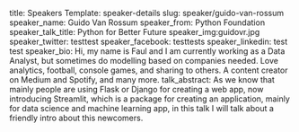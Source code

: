 title: Speakers
Template: speaker-details
slug: speaker/guido-van-rossum
speaker_name: Guido Van Rossum
speaker_from: Python Foundation
speaker_talk_title: Python for Better Future
speaker_img:guidovr.jpg
speaker_twitter: testtest
speaker_facebook: testtests
speaker_linkedin: test test
speaker_bio: Hi, my name is Faul and I am currently working as a Data Analyst, but sometimes do modelling based on companies needed. Love analytics, football, console games, and sharing to others. A content creator on Medium and Spotify, and many more.
talk_abstract: As we know that mainly people are using Flask or Django for creating a web app, now introducing Streamlit, which is a package for creating an application, mainly for data science and machine learning app, in this talk I will talk about a friendly intro about this newcomers.